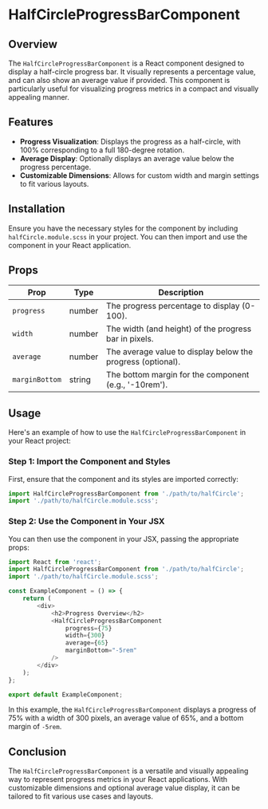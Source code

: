 # HalfCircleProgressBarComponent

## Overview

The `HalfCircleProgressBarComponent` is a React component designed to display a half-circle progress bar. It visually represents a percentage value, and can also show an average value if provided. This component is particularly useful for visualizing progress metrics in a compact and visually appealing manner.

## Features

- **Progress Visualization**: Displays the progress as a half-circle, with 100% corresponding to a full 180-degree rotation.
- **Average Display**: Optionally displays an average value below the progress percentage.
- **Customizable Dimensions**: Allows for custom width and margin settings to fit various layouts.

## Installation

Ensure you have the necessary styles for the component by including `halfCircle.module.scss` in your project. You can then import and use the component in your React application.

## Props

| Prop         | Type     | Description                                                 |
|--------------|----------|-------------------------------------------------------------|
| `progress`   | number   | The progress percentage to display (0-100).                 |
| `width`      | number   | The width (and height) of the progress bar in pixels.       |
| `average`    | number   | The average value to display below the progress (optional). |
| `marginBottom` | string | The bottom margin for the component (e.g., '-10rem').       |

## Usage

Here's an example of how to use the `HalfCircleProgressBarComponent` in your React project:

### Step 1: Import the Component and Styles

First, ensure that the component and its styles are imported correctly:

```javascript
import HalfCircleProgressBarComponent from './path/to/halfCircle';
import './path/to/halfCircle.module.scss';
```

### Step 2: Use the Component in Your JSX

You can then use the component in your JSX, passing the appropriate props:

```javascript
import React from 'react';
import HalfCircleProgressBarComponent from './path/to/halfCircle';
import './path/to/halfCircle.module.scss';

const ExampleComponent = () => {
    return (
        <div>
            <h2>Progress Overview</h2>
            <HalfCircleProgressBarComponent
                progress={75}
                width={300}
                average={65}
                marginBottom="-5rem"
            />
        </div>
    );
};

export default ExampleComponent;
```

In this example, the `HalfCircleProgressBarComponent` displays a progress of 75% with a width of 300 pixels, an average value of 65%, and a bottom margin of `-5rem`.


## Conclusion

The `HalfCircleProgressBarComponent` is a versatile and visually appealing way to represent progress metrics in your React applications. With customizable dimensions and optional average value display, it can be tailored to fit various use cases and layouts.

